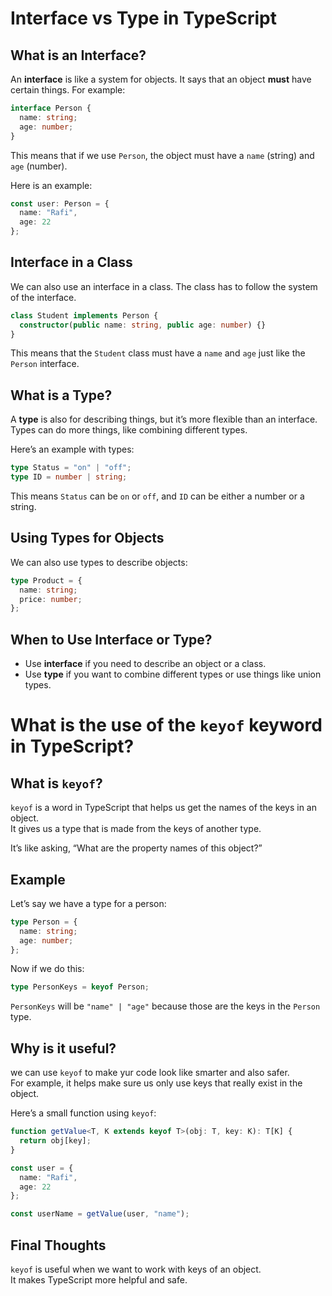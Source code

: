 # Interface vs Type in TypeScript

## What is an Interface?

An **interface** is like a system for objects. It says that an object **must** have certain things. For example:

```typescript
interface Person {
  name: string;
  age: number;
}
```

This means that if we use `Person`, the object must have a `name` (string) and `age` (number).

Here is an example:

```typescript
const user: Person = {
  name: "Rafi",
  age: 22
};
```

## Interface in a Class

We can also use an interface in a class. The class has to follow the system of the interface.

```typescript
class Student implements Person {
  constructor(public name: string, public age: number) {}
}
```

This means that the `Student` class must have a `name` and `age` just like the `Person` interface.

## What is a Type?

A **type** is also for describing things, but it’s more flexible than an interface. Types can do more things, like combining different types.

Here’s an example with types:

```typescript
type Status = "on" | "off";
type ID = number | string;
```

This means `Status` can be `on` or `off`, and `ID` can be either a number or a string.

## Using Types for Objects

We can also use types to describe objects:

```typescript
type Product = {
  name: string;
  price: number;
};
```

## When to Use Interface or Type?

- Use **interface** if you need to describe an object or a class.
- Use **type** if you want to combine different types or use things like union types.



# What is the use of the `keyof` keyword in TypeScript?

## What is `keyof`?

`keyof` is a word in TypeScript that helps us get the names of the keys in an object.  
It gives us a type that is made from the keys of another type.

It’s like asking, “What are the property names of this object?”

## Example

Let’s say we have a type for a person:

```typescript
type Person = {
  name: string;
  age: number;
};
```

Now if we do this:

```typescript
type PersonKeys = keyof Person;
```

`PersonKeys` will be `"name" | "age"` because those are the keys in the `Person` type.

## Why is it useful?

we can use `keyof` to make yur code look like smarter and also safer.  
For example, it helps make sure us only use keys that really exist in the object.

Here’s a small function using `keyof`:

```typescript
function getValue<T, K extends keyof T>(obj: T, key: K): T[K] {
  return obj[key];
}

const user = {
  name: "Rafi",
  age: 22
};

const userName = getValue(user, "name");
```

## Final Thoughts

`keyof` is useful when we want to work with keys of an object.  
It makes TypeScript more helpful and safe.  
